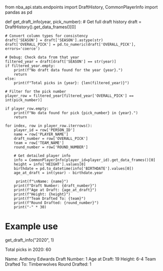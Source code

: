 from nba_api.stats.endpoints import DraftHistory, CommonPlayerInfo
import pandas as pd

def get_draft_info(year, pick_number):
    # Get full draft history
    draft = DraftHistory().get_data_frames()[0]

    # Convert column types for consistency
    draft['SEASON'] = draft['SEASON'].astype(str)
    draft['OVERALL_PICK'] = pd.to_numeric(draft['OVERALL_PICK'], errors='coerce')

    # Debug: Check data from that year
    filtered_year = draft[draft['SEASON'] == str(year)]
    if filtered_year.empty:
        print(f"No draft data found for the year {year}.")
        return
    else:
        print(f"Total picks in {year}: {len(filtered_year)}")

    # Filter for the pick number
    player_row = filtered_year[filtered_year['OVERALL_PICK'] == int(pick_number)]

    if player_row.empty:
        print(f"No data found for pick {pick_number} in {year}.")
        return

    for index, row in player_row.iterrows():
        player_id = row['PERSON_ID']
        name = row['PLAYER_NAME']
        draft_number = row['OVERALL_PICK']
        team = row['TEAM_NAME']
        round_number = row['ROUND_NUMBER']

        # Get detailed player info
        info = CommonPlayerInfo(player_id=player_id).get_data_frames()[0]
        height = info['HEIGHT'].values[0]
        birthdate = pd.to_datetime(info['BIRTHDATE'].values[0])
        age_at_draft = int(year) - birthdate.year

         print(f"\nName: {name}")
        print(f"Draft Number: {draft_number}")
        print(f"Age at Draft: {age_at_draft}")
        print(f"Height: {height}")
        print(f"Team Drafted To: {team}")
        print(f"Round Drafted: {round_number}")
        print("-" * 30)

# Example use
get_draft_info("2020", 1)

Total picks in 2020: 60

Name: Anthony Edwards
Draft Number: 1
Age at Draft: 19
Height: 6-4
Team Drafted To: Timberwolves
Round Drafted: 1
